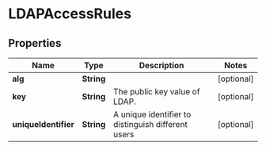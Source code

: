 

# LDAPAccessRules

## Properties

Name | Type | Description | Notes
------------ | ------------- | ------------- | -------------
**alg** | **String** |  |  [optional]
**key** | **String** | The public key value of LDAP. |  [optional]
**uniqueIdentifier** | **String** | A unique identifier to distinguish different users |  [optional]



